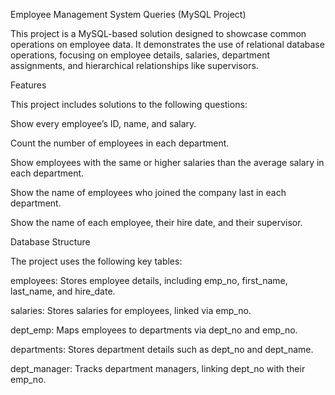 Employee Management System Queries (MySQL Project)

This project is a MySQL-based solution designed to showcase common operations on employee data. It demonstrates the use of relational database operations, focusing on employee details, salaries, department assignments, and hierarchical relationships like supervisors.

Features

This project includes solutions to the following questions:

Show every employee’s ID, name, and salary.

Count the number of employees in each department.

Show employees with the same or higher salaries than the average salary in each department.

Show the name of employees who joined the company last in each department.

Show the name of each employee, their hire date, and their supervisor.

Database Structure

The project uses the following key tables:

employees: Stores employee details, including emp_no, first_name, last_name, and hire_date.

salaries: Stores salaries for employees, linked via emp_no.

dept_emp: Maps employees to departments via dept_no and emp_no.

departments: Stores department details such as dept_no and dept_name.

dept_manager: Tracks department managers, linking dept_no with their emp_no.

